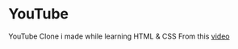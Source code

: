 # YouTube
YouTube Clone i made while learning HTML &amp; CSS
From this <a href="https://youtu.be/G3e-cpL7ofc">video</video>
